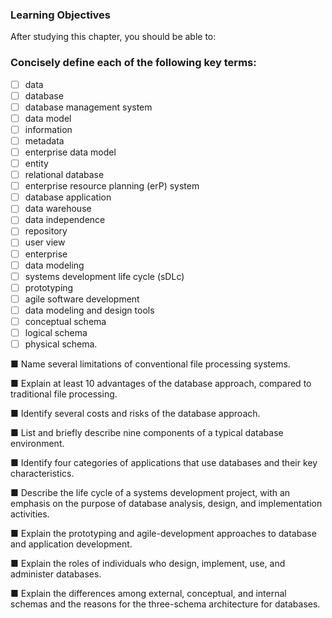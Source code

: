 ### Learning Objectives
After studying this chapter, you should be able to: 
<h3>Concisely define each of the following key terms:</h3>

+ [ ] data
+ [ ] database
+ [ ] database management system
+ [ ] data model
+ [ ] information
+ [ ] metadata 
+ [ ] enterprise data model
+ [ ] entity
+ [ ] relational database
+ [ ] enterprise resource planning (erP) system
+ [ ] database application
+ [ ] data warehouse
+ [ ] data independence 
+ [ ] repository
+ [ ] user view
+ [ ] enterprise
+ [ ] data modeling
+ [ ] systems development life cycle (sDLc)
+ [ ] prototyping
+ [ ] agile software development
+ [ ] data modeling and design tools
+ [ ] conceptual schema
+ [ ] logical schema
+ [ ] physical schema.

■ Name several limitations of conventional file processing systems.

■ Explain at least 10 advantages of the database approach, compared to traditional
file processing.

■ Identify several costs and risks of the database approach.

■ List and briefly describe nine components of a typical database environment.

■ Identify four categories of applications that use databases and their key
characteristics.

■ Describe the life cycle of a systems development project, with an emphasis on the
purpose of database analysis, design, and implementation activities.

■ Explain the prototyping and agile-development approaches to database and
application development.

■ Explain the roles of individuals who design, implement, use, and administer
databases.

■ Explain the differences among external, conceptual, and internal schemas and the
reasons for the three-schema architecture for databases.
